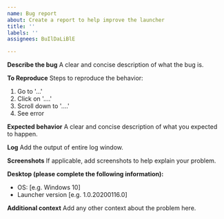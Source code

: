 ```yaml
---
name: Bug report
about: Create a report to help improve the launcher
title: ''
labels: ''
assignees: BuIlDaLiBlE

---
```


**Describe the bug**
A clear and concise description of what the bug is.

**To Reproduce**
Steps to reproduce the behavior:
1. Go to '...'
2. Click on '....'
3. Scroll down to '....'
4. See error

**Expected behavior**
A clear and concise description of what you expected to happen.

**Log**
Add the output of entire log window.

**Screenshots**
If applicable, add screenshots to help explain your problem.

**Desktop (please complete the following information):**
* OS: [e.g. Windows 10]
* Launcher version [e.g. 1.0.20200116.0]

**Additional context**
Add any other context about the problem here.
